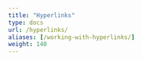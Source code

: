 ```yaml
---
title: "Hyperlinks"
type: docs
url: /hyperlinks/
aliases: [/working-with-hyperlinks/]
weight: 140
---
```


